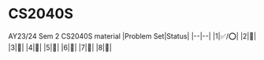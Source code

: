 # CS2040S

AY23/24 Sem 2 CS2040S material
|Problem Set|Status|
|--|--|
|1|✅/⭕️|
|2|🚫|
|3|🚫|
|4|🚫|
|5|🚫|
|6|🚫|
|7|🚫|
|8|🚫|
